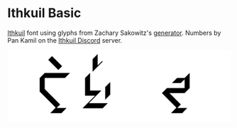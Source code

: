 # Ithkuil Basic
[Ithkuil](http://ithkuil.net) font using glyphs from Zachary Sakowitz's [generator](https://v8.zsnout.com/ithkuil/script). Numbers by Pan Kamil on the [Ithkuil Discord](https://reddit.com/r/Ithkuil/comments/7q5r2d/) server.

![ithkuil_basic_title](documentation/ithkuil_basic_title.png)
